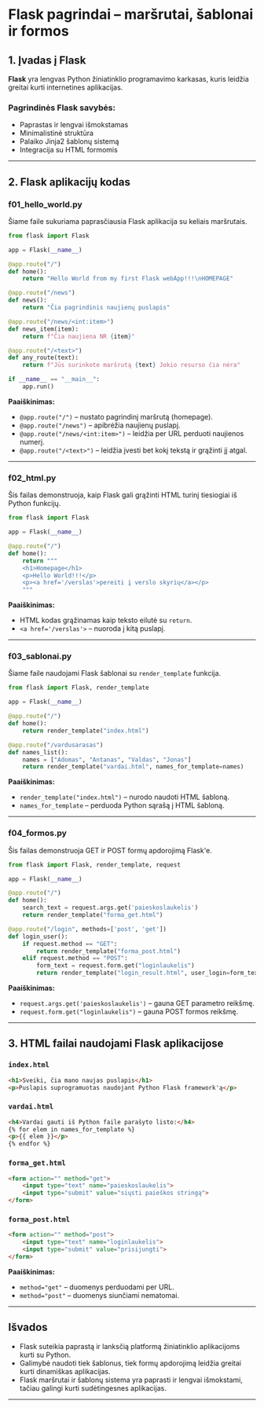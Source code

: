 # Flask pagrindai – maršrutai, šablonai ir formos

## 1. Įvadas į Flask

**Flask** yra lengvas Python žiniatinklio programavimo karkasas, kuris leidžia greitai kurti internetines aplikacijas.

### Pagrindinės Flask savybės:
- Paprastas ir lengvai išmokstamas
- Minimalistinė struktūra
- Palaiko Jinja2 šablonų sistemą
- Integracija su HTML formomis

---

## 2. Flask aplikacijų kodas

### f01_hello_world.py

Šiame faile sukuriama paprasčiausia Flask aplikacija su keliais maršrutais.

```python
from flask import Flask

app = Flask(__name__)

@app.route("/")
def home():
    return "Hello World from my first Flask webApp!!!\nHOMEPAGE"

@app.route("/news")
def news():
    return "Čia pagrindinis naujienų puslapis"

@app.route("/news/<int:item>")
def news_item(item):
    return f"Čia naujiena NR {item}"

@app.route("/<text>")
def any_route(text):
    return f"Jūs surinkote maršrutą {text} Jokio resurso čia nėra"

if __name__ == "__main__":
    app.run()
````

**Paaiškinimas:**

* `@app.route("/")` – nustato pagrindinį maršrutą (homepage).
* `@app.route("/news")` – apibrėžia naujienų puslapį.
* `@app.route("/news/<int:item>")` – leidžia per URL perduoti naujienos numerį.
* `@app.route("/<text>")` – leidžia įvesti bet kokį tekstą ir grąžinti jį atgal.

---

### f02\_html.py

Šis failas demonstruoja, kaip Flask gali grąžinti HTML turinį tiesiogiai iš Python funkcijų.

```python
from flask import Flask

app = Flask(__name__)

@app.route("/")
def home():
    return """
    <h1>Homepage</h1>
    <p>Hello World!!!</p>
    <p><a href='/verslas'>pereiti į verslo skyrių</a></p>
    """
```

**Paaiškinimas:**

* HTML kodas grąžinamas kaip teksto eilutė su `return`.
* `<a href='/verslas'>` – nuoroda į kitą puslapį.

---

### f03\_sablonai.py

Šiame faile naudojami Flask šablonai su `render_template` funkcija.

```python
from flask import Flask, render_template

app = Flask(__name__)

@app.route("/")
def home():
    return render_template("index.html")

@app.route("/vardusarasas")
def names_list():
    names = ["Adomas", "Antanas", "Valdas", "Jonas"]
    return render_template("vardai.html", names_for_template=names)
```

**Paaiškinimas:**

* `render_template("index.html")` – nurodo naudoti HTML šabloną.
* `names_for_template` – perduoda Python sąrašą į HTML šabloną.

---

### f04\_formos.py

Šis failas demonstruoja GET ir POST formų apdorojimą Flask'e.

```python
from flask import Flask, render_template, request

app = Flask(__name__)

@app.route("/")
def home():
    search_text = request.args.get('paieskoslaukelis')
    return render_template("forma_get.html")

@app.route("/login", methods=['post', 'get'])
def login_user():
    if request.method == "GET":
        return render_template("forma_post.html")
    elif request.method == "POST":
        form_text = request.form.get("loginlaukelis")
        return render_template("login_result.html", user_login=form_text)
```

**Paaiškinimas:**

* `request.args.get('paieskoslaukelis')` – gauna GET parametro reikšmę.
* `request.form.get("loginlaukelis")` – gauna POST formos reikšmę.

---

## 3. HTML failai naudojami Flask aplikacijose

### `index.html`

```html
<h1>Sveiki, čia mano naujas puslapis</h1>
<p>Puslapis suprogramuotas naudojant Python Flask framework'ą</p>
```

### `vardai.html`

```html
<h4>Vardai gauti iš Python faile parašyto listo:</h4>
{% for elem in names_for_template %}
<p>{{ elem }}</p>
{% endfor %}
```

### `forma_get.html`

```html
<form action="" method="get">
    <input type="text" name="paieskoslaukelis">
    <input type="submit" value="siųsti paieškos stringą">
</form>
```

### `forma_post.html`

```html
<form action="" method="post">
    <input type="text" name="loginlaukelis">
    <input type="submit" value="prisijungti">
</form>
```

**Paaiškinimas:**

* `method="get"` – duomenys perduodami per URL.
* `method="post"` – duomenys siunčiami nematomai.

---

## Išvados

* Flask suteikia paprastą ir lanksčią platformą žiniatinklio aplikacijoms kurti su Python.
* Galimybė naudoti tiek šablonus, tiek formų apdorojimą leidžia greitai kurti dinamiškas aplikacijas.
* Flask maršrutai ir šablonų sistema yra paprasti ir lengvai išmokstami, tačiau galingi kurti sudėtingesnes aplikacijas.

---



